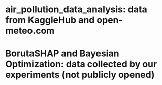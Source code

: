# air_pollution_data_analysis: data from KaggleHub and open-meteo.com
# BorutaSHAP and Bayesian Optimization: data collected by our experiments (not publicly opened)
